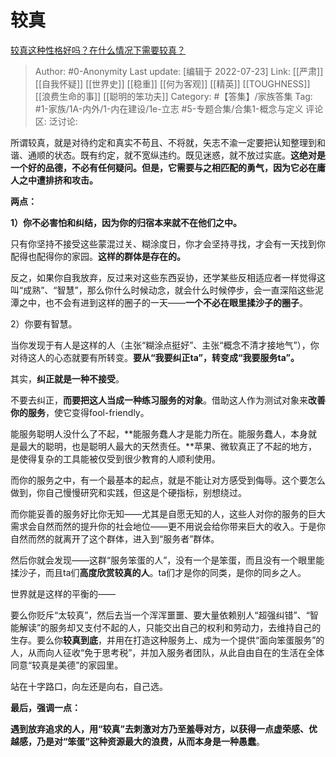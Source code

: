 # 较真
[较真这种性格好吗？在什么情况下需要较真？](https://www.zhihu.com/question/27111858/answer/2588179268)

> Author: #0-Anonymity
> Last update: [编辑于 2022-07-23]
> Link: [[严肃]] [[自我怀疑]] [[世界史]] [[稳重]] [[何为客观]] [[精英]] [[TOUGHNESS]] [[浪费生命的事]] [[聪明的笨功夫]]
> Category: #【答集】/家族答集
> Tag: #1-家族/1A-内外/1-内在建设/1e-立志 #5-专题合集/合集1-概念与定义
> 评论区:
> 泛讨论:

所谓较真，就是对待约定和真实不苟且、不将就，矢志不渝一定要把认知整理到和谐、通顺的状态。既有约定，就不宽纵违约。既见迷惑，就不放过实底。**这绝对是一个好的品德，不必有任何疑问。但是，它需要与之相匹配的勇气，因为它必在庸人之中遭排挤和攻击。**

**两点：**

**1）你不必害怕和纠结，因为你的归宿本来就不在他们之中。**

只有你坚持不接受这些蒙混过关、糊涂度日，你才会坚持寻找，才会有一天找到你配得也配得你的家园。**这样的群体是存在的。**

反之，如果你自我放弃，反过来对这些东西妥协，还学某些反相适应者一样觉得这叫“成熟”、“智慧”，那么你什么时候动念，就会什么时候停步，会一直深陷这些泥潭之中，也不会有进到这样的圈子的一天——**一个不必在眼里揉沙子的圈子**。

2）你要有智慧。

当你发现于有人是这样的人（主张“糊涂点挺好”、主张“概念不清才接地气”），你对待这人的心态就要有所转变。**要从“我要纠正ta”，转变成“我要服务ta”。**

其实，**纠正就是一种不接受**。

不要去纠正，**而要把这人当成一种练习服务的对象**。借助这人作为测试对象来**改善你的服务**，使它变得fool-friendly。

能服务聪明人没什么了不起，**能服务蠢人才是能力所在。能服务蠢人，本身就是最大的聪明，也是聪明人最大的天然责任。**苹果、微软真正了不起的地方，是使得复杂的工具能被仅受到很少教育的人顺利使用。

而你的服务之中，有一个最基本的起点，就是不能让对方感受到侮辱。这个要怎么做到，你自己慢慢研究和实践，但这是个硬指标，别想绕过。

而你能妥善的服务好比你无知——尤其是自愿无知的人，这些人对你的服务的巨大需求会自然而然的提升你的社会地位——更不用说会给你带来巨大的收入。于是你自然而然的就离开了这个群体，进入到“服务者”群体。

然后你就会发现——这群“服务笨蛋的人”，没有一个是笨蛋，而且没有一个眼里能揉沙子，而且ta们**高度欣赏较真的人**。ta们才是你的同类，是你的同乡之人。

世界就是这样的平衡的——

要么你贬斥“太较真”，然后去当一个浑浑噩噩、要大量依赖别人“超强纠错”、“智能解读”的服务却又支付不起的人，只能交出自己的权利和劳动力，去维持自己的生存。要么你**较真到底**，并用在打造这种服务上、成为一个提供“面向笨蛋服务”的人，从而向人征收“免于思考税”，并加入服务者团队，从此自由自在的生活在全体同意“较真是美德”的家园里。

站在十字路口，向左还是向右，自己选。

**最后，强调一点：**

**遇到放弃追求的人，用“较真”去刺激对方乃至羞辱对方，以获得一点虚荣感、优越感，乃是对“笨蛋”这种资源最大的浪费，从而本身是一种愚蠢**。